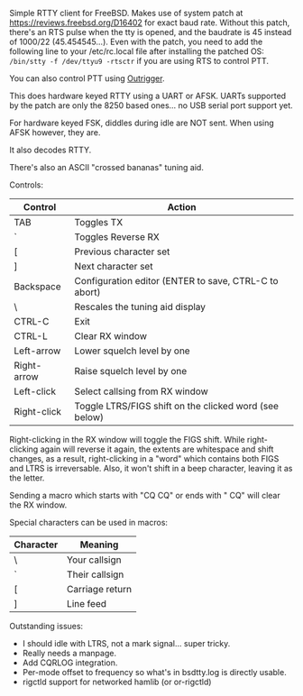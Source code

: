 Simple RTTY client for FreeBSD.  Makes use of system patch at
https://reviews.freebsd.org/D16402 for exact baud rate.  Without this patch,
there's an RTS pulse when the tty is opened, and the baudrate is 45 instead
of 1000/22 (45.454545...).  Even with the patch, you need to add the
following line to your /etc/rc.local file after installing the patched OS:
`/bin/stty -f /dev/ttyu9 -rtsctr` if you are using RTS to control PTT.

You can also control PTT using [Outrigger](https://github.com/openham/outrigger).

This does hardware keyed RTTY using a UART or AFSK.  UARTs supported by the
patch are only the 8250 based ones... no USB serial port support yet.

For hardware keyed FSK, diddles during idle are NOT sent.  When using AFSK
however, they are.

It also decodes RTTY.

There's also an ASCII "crossed bananas" tuning aid.


Controls:

| Control     | Action                                                 |
| ----------- | ------------------------------------------------------ |
| TAB         | Toggles TX                                             |
| `           | Toggles Reverse RX                                     |
| [           | Previous character set                                 |
| ]           | Next character set                                     |
| Backspace   | Configuration editor (ENTER to save, CTRL-C to abort)  |
| \           | Rescales the tuning aid display                        |
| CTRL-C      | Exit                                                   |
| CTRL-L      | Clear RX window                                        |
| Left-arrow  | Lower squelch level by one                             |
| Right-arrow | Raise squelch level by one                             |
| Left-click  | Select callsing from RX window                         |
| Right-click | Toggle LTRS/FIGS shift on the clicked word (see below) | 

Right-clicking in the RX window will toggle the FIGS shift.  While
right-clicking again will reverse it again, the extents are whitespace and
shift changes, as a result, right-clicking in a "word" which contains both
FIGS and LTRS is irreversable.  Also, it won't shift in a beep character,
leaving it as the letter.

Sending a macro which starts with "CQ CQ" or ends with " CQ" will clear the
RX window.

Special characters can be used in macros:

| Character | Meaning         |
| --------- | --------------- |
| \         | Your callsign   |
| `         | Their callsign  |
| [         | Carriage return |
| ]         | Line feed       |

Outstanding issues:
* I should idle with LTRS, not a mark signal... super tricky.
* Really needs a manpage.
* Add CQRLOG integration.
* Per-mode offset to frequency so what's in bsdtty.log is directly usable.
* rigctld support for networked hamlib (or or-rigctld)
